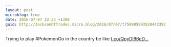 ```yaml
---
layout: post
microblog: true
date: 2016-07-07 22:33 +1300
guid: http://JacksonOfTrades.micro.blog/2016/07/07/t750985993520443392.html
---
```

Trying to play #PokemonGo in the country be like [t.co/QpyDl96eD...](https://t.co/QpyDl96eDf)
